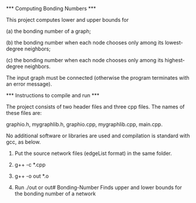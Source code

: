 *** Computing Bonding Numbers ***

This project computes lower and upper bounds for

(a) the bonding number of a graph;

(b) the bonding number when each node chooses only among its lowest-degree neighbors;

(c) the bonding number when each node chooses only among its highest-degree neighbors.

The input graph must be connected (otherwise the program terminates with an error message).


*** Instructions to compile and run ***

The project consists of two header files and three cpp files.
The names of these files are:

graphio.h, mygraphlib.h,
graphio.cpp, mygraphlib.cpp, main.cpp.

No additional software or libraries are used and compilation is standard with gcc,
as below.

1. Put the source network files (edgeList format) in the same folder.

2. g++ -c *.cpp

3. g++ -o out *.o

4. Run ./out or out# Bonding-Number
Finds upper and lower bounds for the bonding number of a network
